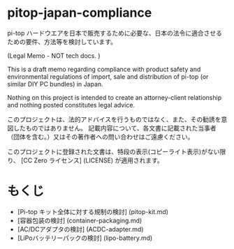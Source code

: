 # pitop-japan-compliance


pi-top ハードウエアを日本で販売するために必要な、日本の法令に適合させるための要件、方法等を検討しています。

(Legal Memo - NOT tech docs.  ) 

This is a draft memo regarding compliance with product safety and environmental regulations of import, sale and distribution of pi-top (or similar DIY PC bundles) in Japan.

Nothing on this project is intended to create an attorney-client relationship and nothing posted constitutes legal advice.

このプロジェクトは、法的アドバイスを行うものではなく、また、その勧誘を意図したものではありません。
記載内容について、各文書に記載された当事者（団体を含む。）又はその著作者への問い合わせはご遠慮ください。

このプロジェクトに登録された文書は、特段の表示(コピーライト表示)がない限り、 [CC Zero ライセンス] (LICENSE) が適用されます。

# もくじ 

* [Pi-top キット全体に対する規制の検討] (pitop-kit.md)
* [容器包装の検討] (container-packaging.md)
* [AC/DCアダプタの検討] (ACDC-adapter.md)
* [LiPoバッテリーパックの検討] (lipo-battery.md)
